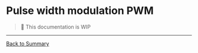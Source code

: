 # Pulse width modulation PWM

> :construction: This documentation is WIP

---
[Back to Summary](../summary.md)
